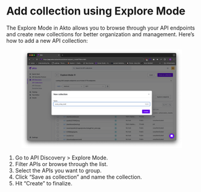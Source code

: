 # Add collection using Explore Mode

The Explore Mode in Akto allows you to browse through your API endpoints and create new collections for better organization and management. Here’s how to add a new API collection:

<figure><img src="../../.gitbook/assets/image (3) (1) (1).png" alt=""><figcaption></figcaption></figure>

1. Go to API Discovery > Explore Mode.
2. Filter APIs or browse through the list.
3. Select the APIs you want to group.
4. Click “Save as collection” and name the collection.
5. Hit “Create” to finalize.
